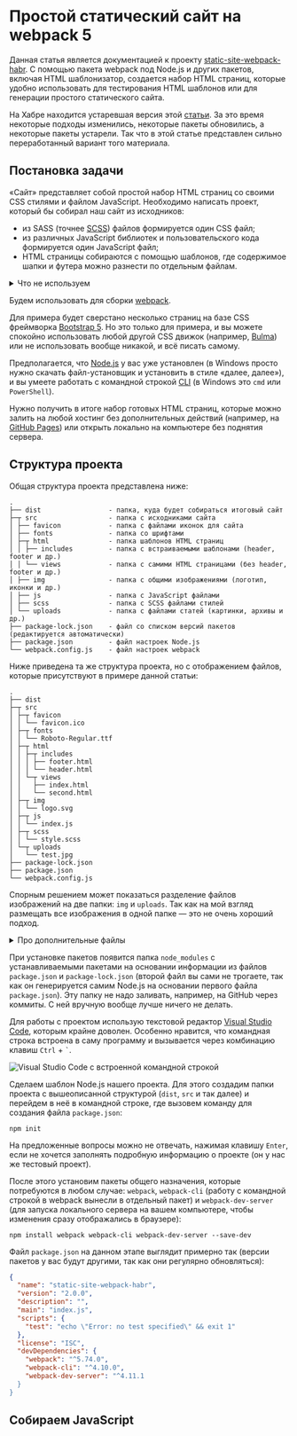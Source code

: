 # Простой статический сайт на webpack 5

Данная статья является документацией к проекту [static-site-webpack-habr](https://github.com/Harrix/static-site-webpack-habr). С помощью пакета webpack под Node.js и других пакетов, включая HTML шаблонизатор, создается набор HTML страниц, которые удобно использовать для тестирования HTML шаблонов или для генерации простого статического сайта.

На Хабре находится устаревшая версия этой [статьи](https://habr.com/ru/post/350886/). За это время некоторые подходы изменились, некоторые пакеты обновились, а некоторые пакеты устарели. Так что в этой статье представлен сильно переработанный вариант того материала.

## Постановка задачи

«Сайт» представляет собой простой набор HTML страниц со своими CSS стилями и файлом JavaScript. Необходимо написать проект, который бы собирал наш сайт из исходников:

- из SASS (точнее [SCSS](https://sass-lang.com/documentation/syntax)) файлов формируется один CSS файл;
- из различных JavaScript библиотек и пользовательского кода формируется один JavaScript файл;
- HTML страницы собираются с помощью шаблонов, где содержимое шапки и футера можно разнести по отдельным файлам.

<details>
<summary>Что не используем</summary>

В собранном сайте не должны использоваться, например, [React](https://reactjs.org), [Vue.js](https://vuejs.org/), [Angular](https://angularjs.org/) или другие подобные фреймворки. Причина не в том, что не люблю эти фреймворки, а в том, что хочу в тестовом примере использовать универсальный подход без привязки к какому-то конкретному JavaScript фреймворку.

При выборе технологий выбираются по возможности наиболее популярные на текущий момент. По этой причине отказался и от [Grunt](https://gruntjs.com/), и [Gulp](https://gulpjs.com/) в пользу [webpack](https://webpack.js.org), хотя, если честно, синтаксис Gulp мне понравился больше своим однообразием при составлении скриптов.

</details>

Будем использовать для сборки [webpack](https://webpack.js.org/).

Для примера будет сверстано несколько страниц на базе CSS фреймворка [Bootstrap 5](https://getbootstrap.com). Но это только для примера, и вы можете спокойно использовать любой другой CSS движок (например, [Bulma](https://bulma.io)) или не использовать вообще никакой, и всё писать самому.

Предполагается, что [Node.js](https://nodejs.org) у вас уже установлен (в Windows просто нужно скачать файл-установщик и установить в стиле «далее, далее»), и вы умеете работать с командной строкой [CLI](https://ru.wikipedia.org/wiki/Интерфейс_командной_строки) (в Windows это `cmd` или `PowerShell`).

Нужно получить в итоге набор готовых HTML страниц, которые можно залить на любой хостинг без дополнительных действий (например, на [GitHub Pages](https://pages.github.com/)) или открыть локально на компьютере без поднятия сервера.

## Структура проекта

Общая структура проекта представлена ниже:

```text
.
├── dist                 - папка, куда будет собираться итоговый сайт
├─┬ src                  - папка с исходниками сайта
│ ├── favicon            - папка с файлами иконок для сайта
│ ├── fonts              - папка со шрифтами
│ ├─┬ html               - папка шаблонов HTML страниц
│ │ ├── includes         - папка с встраиваемыми шаблонами (header, footer и др.)
│ │ └── views            - папка с самими HTML страницами (без header, footer и др.)
│ ├── img                - папка с общими изображениями (логотип, иконки и др.)
│ ├── js                 - папка с JavaScript файлами
│ ├── scss               - папка с SСSS файлами стилей
│ └── uploads            - папка с файлами статей (картинки, архивы и др.)
├── package-lock.json    - файл со списком версий пакетов (редактируется автоматически)
├── package.json         - файл настроек Node.js
└── webpack.config.js    - файл настроек webpack
```

Ниже приведена та же структура проекта, но с отображением файлов, которые присутствуют в примере данной статьи:

```text
.
├── dist
├─┬ src
│ ├─┬ favicon
│ │ └── favicon.ico
│ ├─┬ fonts
│ │ └── Roboto-Regular.ttf
│ ├─┬ html
│ │ ├─┬ includes
│ │ │ ├── footer.html
│ │ │ └── header.html
│ │ └─┬ views
│ │   ├── index.html
│ │   └── second.html
│ ├─┬ img
│ │ └── logo.svg
│ ├─┬ js
│ │ └── index.js
│ ├─┬ scss
│ │ └── style.scss
│ └─┬ uploads
│   └── test.jpg
├── package-lock.json
├── package.json
└── webpack.config.js
```

Спорным решением может показаться разделение файлов изображений на две папки: `img` и `uploads`. Так как на мой взгляд размещать все изображения в одной папке — это не очень хороший подход.

<details>
<summary>Про дополнительные файлы</summary>

В папке проекта [static-site-webpack-habr](https://github.com/Harrix/static-site-webpack-habr) находятся также дополнительные служебные файлы и папки (например, `docs` с документацией к проекту, файл `README.md` с описанием проекта в формате Markdown и др.). Но эти остальные файлы и папки несут служебную функцию, так что можно копировать в свой проект только вышеприведенные файлы.

</details>

При установке пакетов появится папка `node_modules` с устанавливаемыми пакетами на основании информации из файлов `package.json` и `package-lock.json` (второй файл вы сами не трогаете, так как он генерируется самим Node.js на основании первого файла `package.json`). Эту папку не надо заливать, например, на GitHub через коммиты. С ней вручную вообще лучше ничего не делать.

Для работы с проектом использую текстовой редактор [Visual Studio Code](https://code.visualstudio.com/), которым крайне доволен. Особенно нравится, что командная строка встроена в саму программу и вызывается через комбинацию клавиш `Ctrl` + `` ` ``.

![Visual Studio Code с встроенной командной строкой](img/visual_studio_code.png)

Сделаем шаблон Node.js нашего проекта. Для этого создадим папки проекта с вышеописанной структурой (`dist`, `src` и так далее) и перейдем в неё в командной строке, где вызовем команду для создания файла `package.json`:

```console
npm init
```

На предложенные вопросы можно не отвечать, нажимая клавишу `Enter`, если не хочется заполнять подробную информацию о проекте (он у нас же тестовый проект).

После этого установим пакеты общего назначения, которые потребуются в любом случае: `webpack`, `webpack-cli` (работу с командной строкой в webpack вынесли в отдельный пакет) и `webpack-dev-server` (для запуска локального сервера на вашем компьютере, чтобы изменения сразу отображались в браузере):

```console
npm install webpack webpack-cli webpack-dev-server --save-dev
```

Файл `package.json` на данном этапе выглядит примерно так (версии пакетов у вас будут другими, так как они регулярно обновляться):

```json
{
  "name": "static-site-webpack-habr",
  "version": "2.0.0",
  "description": "",
  "main": "index.js",
  "scripts": {
    "test": "echo \"Error: no test specified\" && exit 1"
  },
  "license": "ISC",
  "devDependencies": {
    "webpack": "^5.74.0",
    "webpack-cli": "^4.10.0",
    "webpack-dev-server": "^4.11.1
  }
}
```

## Собираем JavaScript
